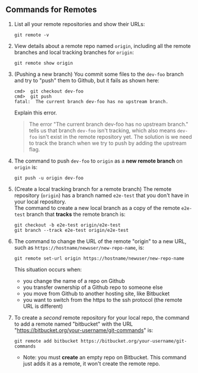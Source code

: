 ## Commands for Remotes

1. List all your remote repositories and show their URLs:
   ```
   git remote -v
   ```

2. View details about a remote repo named `origin`, including all the remote branches and local tracking branches for `origin`:
   ```
   git remote show origin
   ```

3. (Pushing a new branch) You commit some files to the `dev-foo` branch and try to "push" them to Github, but it fails as shown here:

   ```
   cmd>  git checkout dev-foo
   cmd>  git push
   fatal:  The current branch dev-foo has no upstream branch. 
   ```
   Explain this error.
   > The error "The current branch dev-foo has no upstream branch." tells us that branch `dev-foo` isn't tracking, which also means `dev-foo` isn't exist in the remote repository yet. The solution is we need to track the branch when we try to push by adding the upstream flag.
   
4. The command to push `dev-foo` to `origin` as a **new remote branch** on `origin` is:
   ```
   git push -u origin dev-foo
   ```

5. (Create a local tracking branch for a remote branch) The remote repository (`origin`) has a branch named `e2e-test` that you don't have in your local repository.   
   The command to create a new local branch as a copy of the remote `e2e-test` branch that **tracks** the remote branch is:
   ```
   git checkout -b e2e-test origin/e2e-test
   git branch --track e2e-test origin/e2e-test
   ```

6. The command to change the URL of the remote "origin" to a new URL, such as `https://hostname/newuser/new-repo-name`, is:
   ```
   git remote set-url origin https://hostname/newuser/new-repo-name
   ```
   
   This situation occurs when:
   - you change the name of a repo on Github
   - you transfer ownership of a Github repo to someone else
   - you move from Github to another hosting site, like Bitbucket
   - you want to switch from the https to the ssh protocol (the remote URL is different)    

8. To create a *second* remote repository for your local repo, the command to add a remote named "bitbucket" with the URL "https://bitbucket.org/your-username/git-commands" is:
   ```
   git remote add bitbucket https://bitbucket.org/your-username/git-commands
   ```
   
   - Note: you must **create** an empty repo on Bitbucket. This command just adds it as a remote, it won't create the remote repo.
